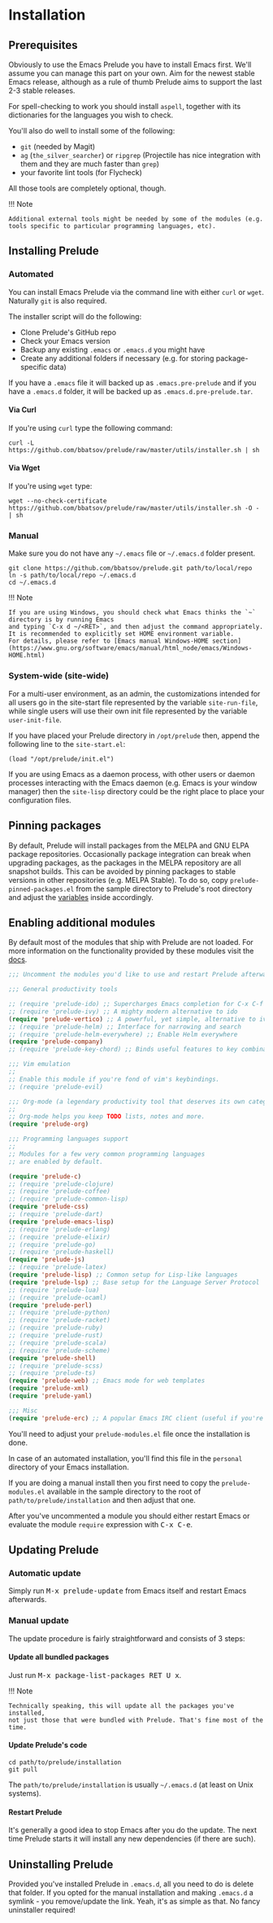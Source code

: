 # Installation

## Prerequisites

Obviously to use the Emacs Prelude you have to install Emacs
first. We'll assume you can manage this part on your own.
Aim for the newest stable Emacs release, although as a rule of
thumb Prelude aims to support the last 2-3 stable releases.

For spell-checking to work you should install `aspell`, together with its
dictionaries for the languages you wish to check.

You'll also do well to install some of the following:

- `git` (needed by Magit)
- `ag` (`the_silver_searcher`) or `ripgrep` (Projectile has nice integration with them and they are much faster than `grep`)
- your favorite lint tools (for Flycheck)

All those tools are completely optional, though.

!!! Note

    Additional external tools might be needed by some of the modules (e.g. tools specific to particular programming languages, etc).

## Installing Prelude

### Automated

You can install Emacs Prelude via the command line with either `curl` or
`wget`. Naturally `git` is also required.

The installer script will do the following:

- Clone Prelude's GitHub repo
- Check your Emacs version
- Backup any existing `.emacs` or `.emacs.d` you might have
- Create any additional folders if necessary (e.g. for storing
  package-specific data)

If you have a `.emacs` file it will backed up as `.emacs.pre-prelude`
and if you have a `.emacs.d` folder, it will be backed up as
`.emacs.d.pre-prelude.tar`.

#### Via Curl

If you're using `curl` type the following command:

```shellsession
curl -L https://github.com/bbatsov/prelude/raw/master/utils/installer.sh | sh
```

#### Via Wget

If you're using `wget` type:

```shellsession
wget --no-check-certificate https://github.com/bbatsov/prelude/raw/master/utils/installer.sh -O - | sh
```

### Manual

Make sure you do not have any `~/.emacs` file or `~/.emacs.d` folder
present.

```shellsession
git clone https://github.com/bbatsov/prelude.git path/to/local/repo
ln -s path/to/local/repo ~/.emacs.d
cd ~/.emacs.d
```

!!! Note

    If you are using Windows, you should check what Emacs thinks the `~` directory is by running Emacs
    and typing `C-x d ~/<RET>`, and then adjust the command appropriately.
    It is recommended to explicitly set HOME environment variable.
    For details, please refer to [Emacs manual Windows-HOME section](https://www.gnu.org/software/emacs/manual/html_node/emacs/Windows-HOME.html)

### System-wide (site-wide)

For a multi-user environment, as an admin, the customizations intended
for all users go in the site-start file represented by the variable
`site-run-file`, while single users will use their own init file
represented by the variable `user-init-file`.

If you have placed your Prelude directory in `/opt/prelude` then,
append the following line to the `site-start.el`:

``` emacs-lisp
(load "/opt/prelude/init.el")
```

If you are using Emacs as a daemon process, with other users or daemon
processes interacting with the Emacs daemon (e.g. Emacs is your window
manager) then the `site-lisp` directory could be the right place to
place your configuration files.

## Pinning packages

By default, Prelude will install packages from the MELPA and GNU ELPA
package repositories. Occasionally package integration can break when
upgrading packages, as the packages in the MELPA repository are all
snapshot builds.  This can be avoided by pinning packages to stable
versions in other repositories (e.g. MELPA Stable).  To do so, copy
`prelude-pinned-packages.el` from the sample directory to Prelude's
root directory and adjust the
[variables](https://www.gnu.org/software/emacs/manual/html_node/emacs/Package-Installation.html)
inside accordingly.

## Enabling additional modules

By default most of the modules that ship with Prelude are not
loaded. For more information on the functionality provided by these
modules visit the [docs](modules/index.md).

```lisp
;;; Uncomment the modules you'd like to use and restart Prelude afterwards

;;; General productivity tools

;; (require 'prelude-ido) ;; Supercharges Emacs completion for C-x C-f and more
;; (require 'prelude-ivy) ;; A mighty modern alternative to ido
(require 'prelude-vertico) ;; A powerful, yet simple, alternative to ivy
;; (require 'prelude-helm) ;; Interface for narrowing and search
;; (require 'prelude-helm-everywhere) ;; Enable Helm everywhere
(require 'prelude-company)
;; (require 'prelude-key-chord) ;; Binds useful features to key combinations

;;; Vim emulation
;;
;; Enable this module if you're fond of vim's keybindings.
;; (require 'prelude-evil)

;;; Org-mode (a legendary productivity tool that deserves its own category)
;;
;; Org-mode helps you keep TODO lists, notes and more.
(require 'prelude-org)

;;; Programming languages support
;;
;; Modules for a few very common programming languages
;; are enabled by default.

(require 'prelude-c)
;; (require 'prelude-clojure)
;; (require 'prelude-coffee)
;; (require 'prelude-common-lisp)
(require 'prelude-css)
;; (require 'prelude-dart)
(require 'prelude-emacs-lisp)
;; (require 'prelude-erlang)
;; (require 'prelude-elixir)
;; (require 'prelude-go)
;; (require 'prelude-haskell)
(require 'prelude-js)
;; (require 'prelude-latex)
(require 'prelude-lisp) ;; Common setup for Lisp-like languages
(require 'prelude-lsp) ;; Base setup for the Language Server Protocol
;; (require 'prelude-lua)
;; (require 'prelude-ocaml)
(require 'prelude-perl)
;; (require 'prelude-python)
;; (require 'prelude-racket)
;; (require 'prelude-ruby)
;; (require 'prelude-rust)
;; (require 'prelude-scala)
;; (require 'prelude-scheme)
(require 'prelude-shell)
;; (require 'prelude-scss)
;; (require 'prelude-ts)
(require 'prelude-web) ;; Emacs mode for web templates
(require 'prelude-xml)
(require 'prelude-yaml)

;;; Misc
(require 'prelude-erc) ;; A popular Emacs IRC client (useful if you're still into Freenode)
```

You'll need to adjust your `prelude-modules.el` file once the
installation is done.

In case of an automated installation, you'll find this file in the
`personal` directory of your Emacs installation.

If you are doing a manual install then you first need to copy the
`prelude-modules.el` available in the sample directory to the root of
`path/to/prelude/installation` and then adjust that one.

After you've uncommented a module you should either restart Emacs or
evaluate the module `require` expression with <kbd>C-x C-e</kbd>.

## Updating Prelude

### Automatic update

Simply run <kbd>M-x prelude-update</kbd> from Emacs itself and restart
Emacs afterwards.

### Manual update

The update procedure is fairly straightforward and consists of 3
steps:

#### Update all bundled packages

Just run <kbd>M-x package-list-packages RET U x</kbd>.

!!! Note

    Technically speaking, this will update all the packages you've installed,
    not just those that were bundled with Prelude. That's fine most of the time.

#### Update Prelude's code

```shellsession
cd path/to/prelude/installation
git pull
```

The `path/to/prelude/installation` is usually `~/.emacs.d` (at least
on Unix systems).

#### Restart Prelude

It's generally a good idea to stop Emacs after you do the update. The
next time Prelude starts it will install any new dependencies (if
there are such).

## Uninstalling Prelude

Provided you've installed Prelude in `.emacs.d`, all you need to do is
delete that folder.  If you opted for the manual installation and
making `.emacs.d` a symlink - you remove/update the link. Yeah, it's
as simple as that. No fancy uninstaller required!

